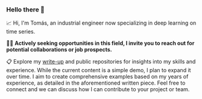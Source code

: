 ### Hello there 👋
📈 Hi, I'm Tomás, an industrial engineer now specializing in deep learning on time series.

👨‍💻 **Actively seeking opportunities in this field, I invite you to reach out for potential collaborations or job prospects.**

📋 Explore my [write-up](https://tobemo.github.io/) and public repositories for insights into my skills and experience. 
While the current content is a simple demo, I plan to expand it over time. I aim to create comprehensive examples based on my years of experience, as detailed in the aforementioned written piece.
Feel free to connect and we can discuss how I can contribute to your project or team.
